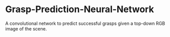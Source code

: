 # Grasp-Prediction-Neural-Network
A convolutional network to predict successful grasps given a top-down RGB image of the scene.
